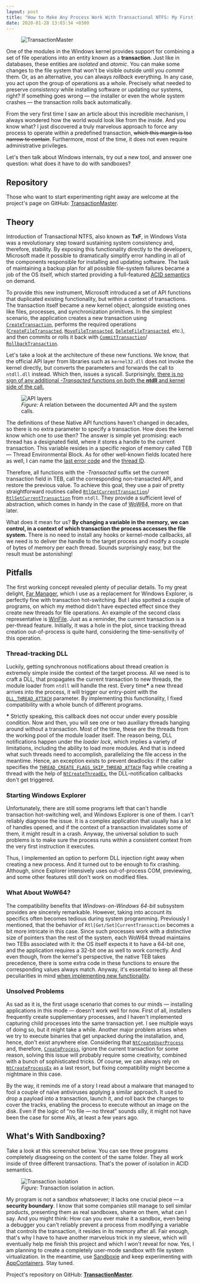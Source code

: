 ```yaml
---
layout: post
title: "How to Make Any Process Work With Transactional NTFS: My First Step to Writing a Sandbox for Windows."
date: 2020-01-28 13:03:34 +0300
---
```

<figure class="float-right shadow">
  <img src="/images/TxF/01.TransactionMaster.png" alt="TransactionMaster"/>
</figure>

One of the modules in the Windows kernel provides support for combining a set of file operations into an entity known as a **transaction**. Just like in databases, these entities are *isolated* and *atomic*. You can make some changes to the file system that won't be visible outside until you *commit* them. Or, as an alternative, you can always *rollback* everything. In any case, you act upon the group of operations as a whole. Precisely what needed to preserve *consistency* while installing software or updating our systems, right? If something goes wrong — the installer or even the whole system crashes — the transaction rolls back automatically.

From the very first time I saw an article about this incredible mechanism, I always wondered how the world would look like from the inside. And you know what? I just discovered a truly marvelous approach to force any process to operate within a predefined transaction, ~~which this margin is too narrow to contain~~. Furthermore, most of the time, it does not even require administrative privileges.

Let's then talk about Windows internals, try out a new tool, and answer one question: what does it have to do with sandboxes?

<cut/>

## Repository

Those who want to start experimenting right away are welcome at the project's page on GitHub: [TransactionMaster](https://github.com/diversenok/TransactionMaster).

## Theory

Introduction of Transactional NTFS, also known as **TxF**, in Windows Vista was a revolutionary step toward sustaining system consistency and, therefore, stability. By exposing this functionality directly to the developers, Microsoft made it possible to dramatically simplify error handling in all of the components responsible for installing and updating software. The task of maintaining a backup plan for all possible file-system failures became a job of the OS itself, which started providing a full-featured [<abbr title="Atomicity, Consistency, Isolation, Durability">ACID</abbr> semantics](https://en.wikipedia.org/wiki/ACID) on demand.

To provide this new instrument, Microsoft introduced a set of API functions that duplicated existing functionality, but within a context of transactions. The transaction itself became a new kernel object, alongside existing ones like files, processes, and synchronization primitives. In the simplest scenario, the application creates a new transaction using [`CreateTransaction`](https://docs.microsoft.com/en-us/windows/win32/api/ktmw32/nf-ktmw32-createtransaction), performs the required operations ([`CreateFileTransacted`](https://docs.microsoft.com/en-us/windows/win32/api/winbase/nf-winbase-createfiletransactedw), [`MoveFileTransacted`](https://docs.microsoft.com/en-us/windows/win32/api/winbase/nf-winbase-movefiletransactedw), [`DeleteFileTransacted`](https://docs.microsoft.com/en-us/windows/win32/api/winbase/nf-winbase-deletefiletransactedw), etc.), and then commits or rolls it back with [`CommitTransaction`](https://docs.microsoft.com/en-us/windows/win32/api/ktmw32/nf-ktmw32-committransaction)/<wbr/>[`RollbackTransaction`](https://docs.microsoft.com/en-us/windows/win32/api/ktmw32/nf-ktmw32-rollbacktransaction).

Let's take a look at the architecture of these new functions. We know, that the official API layer from libraries such as `kernel32.dll` does not invoke the kernel directly, but converts the parameters and forwards the call to `ntdll.dll` instead. Which then, issues a syscall. Surprisingly, <u>there is no sign of any additional *-Transacted* functions on both the **ntdll** and kernel side of the call.</u>

<figure>
  <img src="/images/TxF/02.API-layers.png" alt="API layers"/>
  <figcaption><i>Figure:</i> A relation between the documented API and the system calls.</figcaption>
</figure>

The definitions of these Native API functions haven't changed in decades, so there is no extra parameter to specify a transaction. How does the kernel know which one to use then? The answer is simple yet promising: each thread has a designated field, where it stores a handle to the current transaction. This variable resides in a specific region of memory called TEB — Thread Environmental Block. As for other well-known fields located here as well, I can name the [last error code](https://docs.microsoft.com/en-us/windows/win32/api/errhandlingapi/nf-errhandlingapi-getlasterror) and the [thread ID](https://docs.microsoft.com/en-us/windows/win32/api/processthreadsapi/nf-processthreadsapi-getcurrentthreadid).

Therefore, all functions with the *-Transacted* suffix set the current transaction field in TEB, call the corresponding non-transacted API, and restore the previous value. To achieve this goal, they use a pair of pretty straightforward routines called [`RtlGetCurrentTransaction`](https://github.com/processhacker/processhacker/blob/027e920932f8ca8b971aa499b1788065d3cdb720/phnt/include/ntrtl.h#L4376-L4381)/<wbr/>[`RtlSetCurrentTransaction`](https://github.com/processhacker/processhacker/blob/027e920932f8ca8b971aa499b1788065d3cdb720/phnt/include/ntrtl.h#L4386-L4391) from `ntdll`. They provide a sufficient level of abstraction, which comes in handy in the case of <abbr title="Windows-on-Windows 64-bit">WoW64</abbr>, more on that later.

What does it mean for us? **By changing a variable in the memory, we can control, in a context of which transaction the process accesses the file system.** There is no need to install any hooks or kernel-mode callbacks, all we need is to deliver the handle to the target process and modify a couple of bytes of memory per each thread. Sounds surprisingly easy, but the result must be astonishing!

## Pitfalls

The first working concept revealed plenty of peculiar details. To my great delight, [Far Manager](https://farmanager.com/index.php?l=en), which I use as a replacement for Windows Explorer, is perfectly fine with transaction hot-switching. But I also spotted a couple of programs, on which my method didn't have expected effect since they create new threads for file operations. An example of the second class representative is [WinFile](https://github.com/microsoft/winfile). Just as a reminder, the current transaction is a per-thread feature. Initially, it was a hole in the plot, since tracking thread creation out-of-process is quite hard, considering the time-sensitivity of this operation.

### Thread-tracking DLL

Luckily, getting synchronous notifications about thread creation is extremely simple inside the context of the target process. All we need is to craft a DLL, that propagates the current transaction to new threads, the module loader from `ntdll` will handle the rest. Every time<b>\*</b> a new thread arrives into the process, it will trigger our entry-point with the [`DLL_THREAD_ATTACH`](https://docs.microsoft.com/en-us/windows/win32/dlls/dllmain) parameter. By implementing this functionality, I fixed compatibility with a whole bunch of different programs.

**\*** Strictly speaking, this callback does not occur under every possible condition. Now and then, you will see one or two auxiliary threads hanging around without a transaction. Most of the time, these are the threads from the working pool of the module loader itself. The reason being, DLL notifications happen under the *loader lock*, which implies a variety of limitations, including the ability to load more modules. And that is indeed what such threads need to accomplish, parallelizing the file access in the meantime. Hence, an exception exists to prevent deadlocks: if the caller specifies the [`THREAD_CREATE_FLAGS_SKIP_THREAD_ATTACH`](https://github.com/processhacker/processhacker/blob/027e920932f8ca8b971aa499b1788065d3cdb720/phnt/include/ntpsapi.h#L1757) flag while creating a thread with the help of [`NtCreateThreadEx`](https://github.com/processhacker/processhacker/blob/027e920932f8ca8b971aa499b1788065d3cdb720/phnt/include/ntpsapi.h#L1765-L1780), the DLL-notification callbacks don't get triggered.

### Starting Windows Explorer

Unfortunately, there are still some programs left that can't handle transaction hot-switching well, and Windows Explorer is one of them. I can't reliably diagnose the issue. It is a complex application that usually has a lot of handles opened, and if the context of a transaction invalidates some of them, it might result in a crash. Anyway, the universal solution to such problems is to make sure the process runs within a consistent context from the very first instruction it executes.

Thus, I implemented an option to perform DLL injection right away when creating a new process. And it turned out to be enough to fix crashing. Although, since Explorer intensively uses out-of-process COM, previewing, and some other features still don't work on modified files.

### What About WoW64?

The compatibility benefits that *Windows-on-Windows 64-bit* subsystem provides are sincerely remarkable. However, taking into account its specifics often becomes tedious during system programming. Previously I mentioned, that the behavior of `Rtl[Get/Set]CurrentTransaction` becomes a bit more intricate in this case. Since such processes work with a distinctive size of pointers than the rest of the system, each WoW64 thread maintains two TEBs associated with it: the OS itself expects it to have a 64-bit one, and the application requires a 32-bit one as well to work correctly. And even though, from the kernel's perspective, the native TEB takes precedence, there is some extra code in these functions to ensure the corresponding values always match. Anyway, it's essential to keep all these peculiarities in mind [when implementing new functionality](https://github.com/diversenok/NtUtilsLibrary/blob/2f7b1c82fcdcf49907c7e94ef6c36262eaf95016/NtUtils.Transactions.Remote.pas#L73-L141).

### Unsolved Problems

As sad as it is, the first usage scenario that comes to our minds — installing applications in this mode — doesn't work well for now. First of all, installers frequently create supplementary processes, and I haven't implemented capturing child processes into the same transaction yet. I see multiple ways of doing so, but it might take a while. Another major problem arises when we try to execute binaries that get unpacked during the installation, and, hence, don't exist anywhere else. Considering that [`NtCreateUserProcess`](https://github.com/processhacker/processhacker/blob/027e920932f8ca8b971aa499b1788065d3cdb720/phnt/include/ntpsapi.h#L1737-L1752) and, therefore, [`CreateProcess`](https://docs.microsoft.com/en-us/windows/win32/api/processthreadsapi/nf-processthreadsapi-createprocessw), ignore the current transaction for some reason, solving this issue will probably require some creativity, combined with a bunch of sophisticated tricks. Of course, we can always rely on [`NtCreateProcessEx`](https://github.com/processhacker/processhacker/blob/027e920932f8ca8b971aa499b1788065d3cdb720/phnt/include/ntpsapi.h#L1098-L1111) as a last resort, but fixing compatibility might become a nightmare in this case.

By the way, it reminds me of a story I read about a malware that managed to fool a couple of naïve antiviruses applying a similar approach. It used to drop a payload into a transaction, launch it, and roll back the changes to cover the tracks, enabling the process to execute without an image on the disk. Even if the logic of “no file — no threat” sounds silly, it might not have been the case for some AVs, at least a few years ago.

## What's With Sandboxing?

Take a look at this screenshot below. You can see three programs completely disagreeing on the content of the same folder. They all work inside of three different transactions. That's the power of isolation in ACID semantics.

<figure class="shadow">
  <img src="/images/TxF/03.TxF-isolation.png" alt="Transaction isolation"/>
  <figcaption><i>Figure:</i> Transaction isolation in action.</figcaption>
</figure>

My program is not a sandbox whatsoever; it lacks one crucial piece — a **security boundary**. I know that some companies still manage to sell similar products, presenting them as real sandboxes, shame on them, what can I say. And you might think: How can you ever make it a sandbox, even being a debugger you can't reliably prevent a process from modifying a variable that controls the transaction, it resides in its memory after all. Fair enough, that's why I have to have another marvelous trick in my sleeve, which will eventually help me finish this project and which I won't reveal for now. Yes, I am planning to create a completely user-mode sandbox with file system virtualization. In the meantime, use [Sandboxie](https://github.com/sandboxie-plus/Sandboxie) and keep experimenting with [AppContainers](https://docs.microsoft.com/en-us/windows/win32/secauthz/appcontainer-isolation). Stay tuned.

Project's repository on GitHub: **[TransactionMaster](https://github.com/diversenok/TransactionMaster)**.
